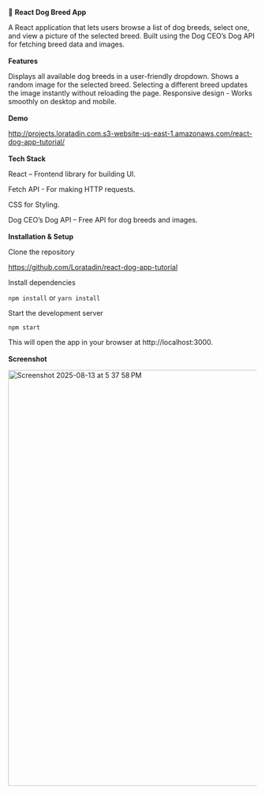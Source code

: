 🐶 <strong>React Dog Breed App</strong>

A React application that lets users browse a list of dog breeds, select one, and view a picture of the selected breed. Built using the Dog CEO’s Dog API for fetching breed data and images.
<br/>
<br/>
<strong>Features</strong>

Displays all available dog breeds in a user-friendly dropdown.
Shows a random image for the selected breed.
Selecting a different breed updates the image instantly without reloading the page.
Responsive design - Works smoothly on desktop and mobile.
<br/>
<br/>
<strong>Demo</strong>

http://projects.loratadin.com.s3-website-us-east-1.amazonaws.com/react-dog-app-tutorial/
<br/>
<br/>
<strong>Tech Stack</strong>

React – Frontend library for building UI.

Fetch API - For making HTTP requests.

CSS for Styling.

Dog CEO’s Dog API – Free API for dog breeds and images.
<br/>
<br/>
<strong>Installation & Setup</strong>

Clone the repository

https://github.com/Loratadin/react-dog-app-tutorial


Install dependencies

<code>npm install</code>  or  <code>yarn install</code>


Start the development server

<code>npm start</code>


This will open the app in your browser at http://localhost:3000.
<br/>
<br/>
<strong>Screenshot</strong>

<img width="1493" height="843" alt="Screenshot 2025-08-13 at 5 37 58 PM" src="https://github.com/user-attachments/assets/f79326aa-5842-473c-b5a9-12eae42b47b0" />

